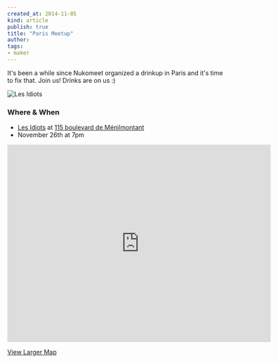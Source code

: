 ```yaml
---
created_at: 2014-11-05
kind: article
publish: true
title: "Paris Meetup"
author:
tags:
- maker
---
```


It's been a while since Nukomeet organized a drinkup in Paris and it's time to fix that. Join us! Drinks are on us :)


![Les Idiots](/assets/images/blog/Idiots.jpg "Les Idiots")

### Where & When

 * [Les Idiots][1] at [115 boulevard de Ménilmontant][2]
 * November 26th at 7pm

<iframe src="https://www.google.com/maps/embed?pb=!1m18!1m12!1m3!1d1312.3034698574495!2d2.383946400000001!3d48.865705199999994!2m3!1f0!2f0!3f0!3m2!1i1024!2i768!4f13.1!3m3!1m2!1s0x47e66dee03367ae1%3A0xe79882e86af418c1!2s115+Boulevard+de+M%C3%A9nilmontant%2C+75011+Paris%2C+France!5e0!3m2!1sen!2spl!4v1415218637606" width="600" height="450" frameborder="0" style="border:0"></iframe>
 <br/>

[View Larger Map][3]

[1]: https://www.facebook.com/pages/Les-Idiots/246524178706933
[2]: https://goo.gl/maps/b9vJO
[3]: https://goo.gl/maps/b9vJO